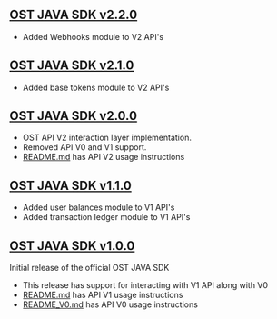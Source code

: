 [OST JAVA SDK v2.2.0](https://github.com/ostdotcom/ost-sdk-java/tree/v2.2.0)
---

* Added Webhooks module to V2 API's

[OST JAVA SDK v2.1.0](https://github.com/ostdotcom/ost-sdk-java/tree/v2.1.0)
---

* Added base tokens module to V2 API's

[OST JAVA SDK v2.0.0](https://github.com/ostdotcom/ost-sdk-java/tree/v2.0.0)
---

* OST API V2 interaction layer implementation.
* Removed API V0 and V1 support.
* [README.md](README.md) has API V2 usage instructions

[OST JAVA SDK v1.1.0](https://github.com/ostdotcom/ost-sdk-java/tree/v1.1.0)
---

* Added user balances module to V1 API's
* Added transaction ledger module to V1 API's

[OST JAVA SDK v1.0.0](https://github.com/ostdotcom/ost-sdk-java/tree/v1.0.0)
---

Initial release of the official OST JAVA SDK<br />
* This release has support for interacting with V1 API along with V0
* [README.md](README.md) has API V1 usage instructions
* [README_V0.md](README.md) has API V0 usage instructions
